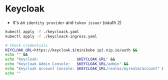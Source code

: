 # Keycloak

- It's an `identity provider` and `token issuer` (oauth 2)

```sh
kubectl apply -f ./keycloack.yaml
kubectl apply -f ./keycloack-ingress.yaml

# Check credentials
KEYCLOAK_URL=https://keycloak.$(minikube ip).nip.io/auth &&
echo "" &&
echo "Keycloak:                 $KEYCLOAK_URL" &&
echo "Keycloak Admin Console:   $KEYCLOAK_URL/admin" &&
echo "Keycloak Account Console: $KEYCLOAK_URL/realms/myrealm/account" &&
echo ""
```
